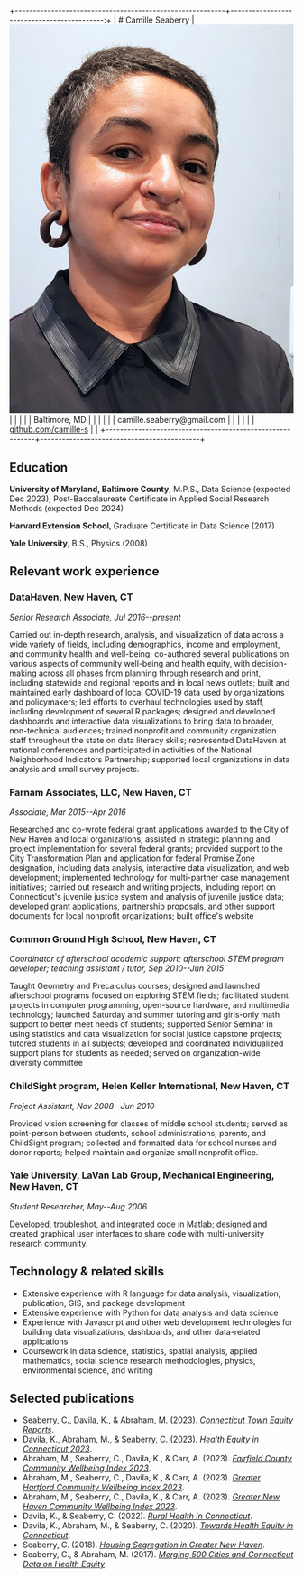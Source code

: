 +----------------------------------------------------------+-------------------------------------------:+
| # Camille Seaberry                                       | ![seaberry23](seaberry23.jpg)              |
|                                                          |                                            |
| Baltimore, MD                                            |                                            |
|                                                          |                                            |
| camille.seaberry\@gmail.com                              |                                            |
|                                                          |                                            |
| [github.com/camille-s](https://www.github.com/camille-s) |                                            |
+----------------------------------------------------------+--------------------------------------------+

## Education

**University of Maryland, Baltimore County**, M.P.S., Data Science (expected Dec 2023); Post-Baccalaureate Certificate in Applied Social Research Methods (expected Dec 2024)

**Harvard Extension School**, Graduate Certificate in Data Science (2017)

**Yale University**, B.S., Physics (2008)

## Relevant work experience

### DataHaven, New Haven, CT

*Senior Research Associate, Jul 2016--present*

Carried out in-depth research, analysis, and visualization of data across a wide variety of fields, including demographics, income and employment, and community health and well-being; co-authored several publications on various aspects of community well-being and health equity, with decision-making across all phases from planning through research and print, including statewide and regional reports and in local news outlets; built and maintained early dashboard of local COVID-19 data used by organizations and policymakers; led efforts to overhaul technologies used by staff, including development of several R packages; designed and developed dashboards and interactive data visualizations to bring data to broader, non-technical audiences; trained nonprofit and community organization staff throughout the state on data literacy skills; represented DataHaven at national conferences and participated in activities of the National Neighborhood Indicators Partnership; supported local organizations in data analysis and small survey projects.

### Farnam Associates, LLC, New Haven, CT

*Associate, Mar 2015--Apr 2016*

Researched and co-wrote federal grant applications awarded to the City of New Haven and local organizations; assisted in strategic planning and project implementation for several federal grants; provided support to the City Transformation Plan and application for federal Promise Zone designation, including data analysis, interactive data visualization, and web development; implemented technology for multi-partner case management initiatives; carried out research and writing projects, including report on Connecticut's juvenile justice system and analysis of juvenile justice data; developed grant applications, partnership proposals, and other support documents for local nonprofit organizations; built office's website

### Common Ground High School, New Haven, CT

*Coordinator of afterschool academic support; afterschool STEM program developer; teaching assistant / tutor, Sep 2010--Jun 2015*

Taught Geometry and Precalculus courses; designed and launched afterschool programs focused on exploring STEM fields; facilitated student projects in computer programming, open-source hardware, and multimedia technology; launched Saturday and summer tutoring and girls-only math support to better meet needs of students; supported Senior Seminar in using statistics and data visualization for social justice capstone projects; tutored students in all subjects; developed and coordinated individualized support plans for students as needed; served on organization-wide diversity committee

### ChildSight program, Helen Keller International, New Haven, CT

*Project Assistant, Nov 2008--Jun 2010*

Provided vision screening for classes of middle school students; served as point-person between students, school administrations, parents, and ChildSight program; collected and formatted data for school nurses and donor reports; helped maintain and organize small nonprofit office.

### Yale University, LaVan Lab Group, Mechanical Engineering, New Haven, CT

*Student Researcher, May--Aug 2006*

Developed, troubleshot, and integrated code in Matlab; designed and created graphical user interfaces to share code with multi-university research community.

## Technology & related skills

-   Extensive experience with R language for data analysis, visualization, publication, GIS, and package development
-   Extensive experience with Python for data analysis and data science
-   Experience with Javascript and other web development technologies for building data visualizations, dashboards, and other data-related applications
-   Coursework in data science, statistics, spatial analysis, applied mathematics, social science research methodologies, physics, environmental science, and writing

## Selected publications

-   Seaberry, C., Davila, K., & Abraham, M. (2023). [*Connecticut Town Equity Reports*](https://ctdatahaven.org/reports/connecticut-town-equity-reports).
-   Davila, K., Abraham, M., & Seaberry, C. (2023). [*Health Equity in Connecticut 2023*](https://ctdatahaven.org/reports/health-equity-connecticut-2023).
-   Abraham, M., Seaberry, C., Davila, K., & Carr, A. (2023). [*Fairfield County Community Wellbeing Index 2023*](https://ctdatahaven.org/reports/fairfield-county-community-wellbeing-index).
-   Abraham, M., Seaberry, C., Davila, K., & Carr, A. (2023). [*Greater Hartford Community Wellbeing Index 2023*](https://ctdatahaven.org/reports/greater-hartford-community-wellbeing-index).
-   Abraham, M., Seaberry, C., Davila, K., & Carr, A. (2023). [*Greater New Haven Community Wellbeing Index 2023*](https://ctdatahaven.org/reports/greater-new-haven-community-wellbeing-index).
-   Davila, K., & Seaberry, C. (2022). [*Rural Health in Connecticut*](https://ctdatahaven.org/reports/rural-health-connecticut-2022).
-   Davila, K., Abraham, M., & Seaberry, C. (2020). [*Towards Health Equity in Connecticut*](https://ctdatahaven.org/reports/towards-health-equity-connecticut).
-   Seaberry, C. (2018). [*Housing Segregation in Greater New Haven*](https://ctdatahaven.org/reports/ct-data-story-housing-segregation-greater-new-haven).
-   Seaberry, C., & Abraham, M. (2017). [*Merging 500 Cities and Connecticut Data on Health Equity*](https://ctdatahaven.org/reports/merging-500-cities-and-connecticut-data-health-equity)
